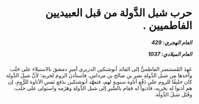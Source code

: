 <h1 dir="rtl">حرب شبل الدَّولة من قبل العبيديين الفاطميين .</h1>

<h5 dir="rtl">العام الهجري:  429

العام الميلادي: 1037

</h5>

<p dir="rtl">عَهِدَ المُستنصر الفاطميُّ إلى القائد أنوشتكين الدزبري أميرِ دمشقَ بالاستيلاء على حَلَب وأخذها مِن شبل الدَّولةِ نصرِ بنِ صالح بن مرداس، فاستأذنَ الرومَ لحربهِ؛ لأنَّ شبلَ الدَّولة كان حليفًا للروم على دَفْعِ أتاوة سنويةٍ لهم، فتعهَّد أنوشتكين بدَفعِ نَفسِ الأتاوة للرُّومِ، إن هم أذنوا له بحَربِه، فأذنوا له فقام بالسَّيرِ إلى شبل الدَّولةِ وهَزَمه واستولى على حلَب، وقَتَل شبلَ الدَّولة.</p></br>
